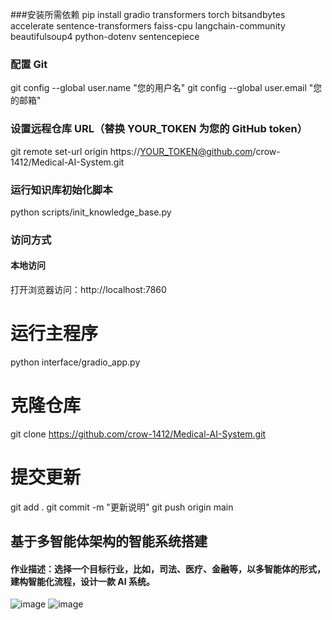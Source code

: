 ###安装所需依赖
pip install gradio transformers torch bitsandbytes accelerate sentence-transformers faiss-cpu langchain-community beautifulsoup4 python-dotenv sentencepiece
### 配置 Git
git config --global user.name "您的用户名"
git config --global user.email "您的邮箱"
### 设置远程仓库 URL（替换 YOUR_TOKEN 为您的 GitHub token）
git remote set-url origin https://YOUR_TOKEN@github.com/crow-1412/Medical-AI-System.git
### 运行知识库初始化脚本
python scripts/init_knowledge_base.py
### 访问方式
#### 本地访问
打开浏览器访问：http://localhost:7860
# 运行主程序
python interface/gradio_app.py
# 克隆仓库
git clone https://github.com/crow-1412/Medical-AI-System.git
# 提交更新
git add .
git commit -m "更新说明"
git push origin main
## 基于多智能体架构的智能系统搭建
#### 作业描述：选择一个目标行业，比如，司法、医疗、金融等，以多智能体的形式，建构智能化流程，设计一款 AI 系统。
![image](https://github.com/user-attachments/assets/ae1232a6-993a-4970-8bab-6ba3fdb7b02d)
![image](https://github.com/user-attachments/assets/b223e954-ca69-4088-b1a7-25bce909350f)
